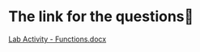 <h1>The link for the questions🔗</h1>

[Lab Activity - Functions.docx](https://github.com/user-attachments/files/17135666/Lab.Activity.-.Functions.docx)
